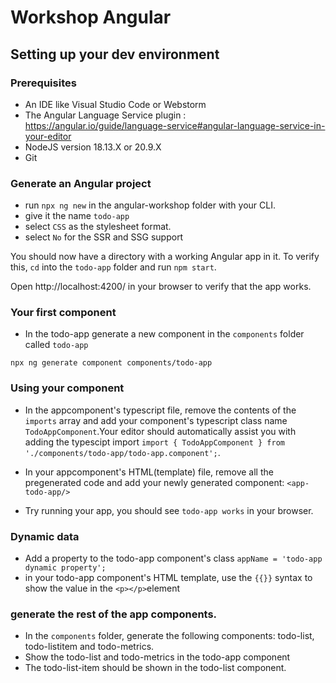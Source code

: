 # Workshop Angular

## Setting up your dev environment

### Prerequisites
- An IDE like Visual Studio Code or Webstorm
- The Angular Language Service plugin : https://angular.io/guide/language-service#angular-language-service-in-your-editor
- NodeJS version 18.13.X or 20.9.X
- Git

### Generate an Angular project

- run `npx ng new` in the angular-workshop folder with your CLI.
- give it the name `todo-app`
- select `CSS` as the stylesheet format.
- select `No` for the SSR and SSG support

You should now have a directory with a working Angular app in it. 
To verify this, `cd` into the `todo-app` folder and run `npm start`.

Open http://localhost:4200/ in your browser to verify that the app works.

### Your first component

- In the todo-app generate a new component in the `components` folder called `todo-app` 

`npx ng generate component components/todo-app`


### Using your component
- In the appcomponent's typescript file, remove the contents of the `imports` array and add your component's typescript class name `TodoAppComponent`.Your editor should automatically assist you with adding the typescipt import `import { TodoAppComponent } from './components/todo-app/todo-app.component';`. 

- In your appcomponent's HTML(template) file, remove all the pregenerated code and add your newly generated component:
`<app-todo-app/>`

- Try running your app, you should see `todo-app works` in your browser.

### Dynamic data 
- Add a property to the todo-app component's class `appName = 'todo-app dynamic property';` 
- in your todo-app component's HTML template, use the `{{}}` syntax to show the value in the `<p></p>`element

### generate the rest of the app components. 
- In the `components` folder, generate the following components: todo-list, todo-listitem and todo-metrics.
- Show the todo-list and todo-metrics in the todo-app component
- The todo-list-item should be shown in the todo-list component.
